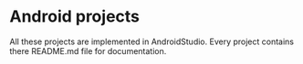 # Android projects
<p> All these projects are implemented in AndroidStudio.
Every project contains there README.md file for documentation.
</p>






